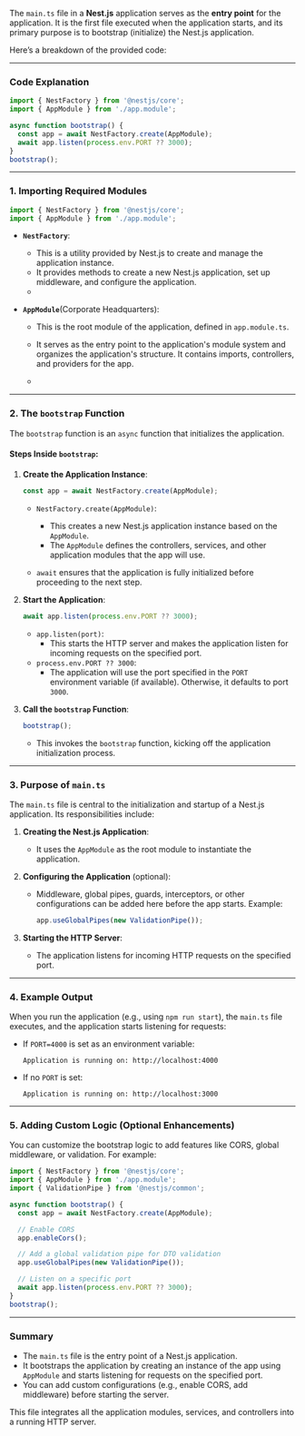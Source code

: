 The `main.ts` file in a **Nest.js** application serves as the **entry point** for the application. It is the first file executed when the application starts, and its primary purpose is to bootstrap (initialize) the Nest.js application.

<audio src="..\..\mp3\2024年12月15日20点12分.mp3"></audio>

Here’s a breakdown of the provided code:

---

### **Code Explanation**

```typescript
import { NestFactory } from '@nestjs/core';
import { AppModule } from './app.module';

async function bootstrap() {
  const app = await NestFactory.create(AppModule);
  await app.listen(process.env.PORT ?? 3000);
}
bootstrap();
```

---

### **1. Importing Required Modules**
```typescript
import { NestFactory } from '@nestjs/core';
import { AppModule } from './app.module';
```

- **`NestFactory`**:

  - This is a utility provided by Nest.js to create and manage the application instance.
  - It provides methods to create a new Nest.js application, set up middleware, and configure the application.
  - <audio src="..\..\mp3\2024年12月15日20点14分.mp3"></audio>

- **`AppModule`**(Corporate Headquarters):

  - This is the root module of the application, defined in `app.module.ts`.

  - It serves as the entry point to the application's module system and organizes the application's structure. It contains imports, controllers, and providers for the app.

  - <audio src="..\..\mp3\2024年12月15日20点16分.mp3"></audio>

---

### **2. The `bootstrap` Function**
The `bootstrap` function is an `async` function that initializes the application.

#### **Steps Inside `bootstrap`**:

1. **Create the Application Instance**:
   ```typescript
   const app = await NestFactory.create(AppModule);
   ```
   - `NestFactory.create(AppModule)`:
     - This creates a new Nest.js application instance based on the `AppModule`.
     - The `AppModule` defines the controllers, services, and other application modules that the app will use.

   - `await` ensures that the application is fully initialized before proceeding to the next step.

2. **Start the Application**:
   ```typescript
   await app.listen(process.env.PORT ?? 3000);
   ```
   - `app.listen(port)`:
     - This starts the HTTP server and makes the application listen for incoming requests on the specified port.
   - `process.env.PORT ?? 3000`:
     - The application will use the port specified in the `PORT` environment variable (if available). Otherwise, it defaults to port `3000`.

3. **Call the `bootstrap` Function**:
   ```typescript
   bootstrap();
   ```
   - This invokes the `bootstrap` function, kicking off the application initialization process.

---

### **3. Purpose of `main.ts`**
The `main.ts` file is central to the initialization and startup of a Nest.js application. Its responsibilities include:

1. **Creating the Nest.js Application**:
   - It uses the `AppModule` as the root module to instantiate the application.

2. **Configuring the Application** (optional):
   - Middleware, global pipes, guards, interceptors, or other configurations can be added here before the app starts.
     Example:
     ```typescript
     app.useGlobalPipes(new ValidationPipe());
     ```

3. **Starting the HTTP Server**:
   - The application listens for incoming HTTP requests on the specified port.

---

### **4. Example Output**
When you run the application (e.g., using `npm run start`), the `main.ts` file executes, and the application starts listening for requests:

- If `PORT=4000` is set as an environment variable:
  ```
  Application is running on: http://localhost:4000
  ```
  
- If no `PORT` is set:
  ```
  Application is running on: http://localhost:3000
  ```

---

### **5. Adding Custom Logic (Optional Enhancements)**

You can customize the bootstrap logic to add features like CORS, global middleware, or validation. For example:

```typescript
import { NestFactory } from '@nestjs/core';
import { AppModule } from './app.module';
import { ValidationPipe } from '@nestjs/common';

async function bootstrap() {
  const app = await NestFactory.create(AppModule);

  // Enable CORS
  app.enableCors();

  // Add a global validation pipe for DTO validation
  app.useGlobalPipes(new ValidationPipe());

  // Listen on a specific port
  await app.listen(process.env.PORT ?? 3000);
}
bootstrap();
```

---

### **Summary**

<audio src="..\..\mp3\2024年12月15日20点20分.mp3"></audio>

- The `main.ts` file is the entry point of a Nest.js application.
- It bootstraps the application by creating an instance of the app using `AppModule` and starts listening for requests on the specified port.
- You can add custom configurations (e.g., enable CORS, add middleware) before starting the server.

This file integrates all the application modules, services, and controllers into a running HTTP server.